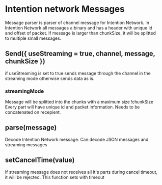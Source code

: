 # Intention network Messages

Message parser is parser of channel message for Intention Network.
In Intention Network all messages a binary and has a header with unique id and offset of packet.
If message is larger than chunkSize, it will be splitted to multiple small messages.

## Send({ useStreaming = true, channel, message, chunkSize })
  if useStreaming is set to true sends message through the channel in the streaming mode otherwise sends data as is.
### streamingMode
  Message will be splitted into the chunks with a maximum size !chunkSize 
  Every part will have unique id and packet information. Needs to be concatenated on recepient.
## parse(message)
  Decode Intention Network message. Can decode JSON messages and streaming messages

## setCancelTime(value)
  If streaming message does not receives all it's parts during cancel timeout, it will be rejected.
  This function sets with timeout 
